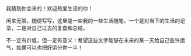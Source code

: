 我猜到你会来的！欢迎热爱生活的你！

闲来无聊，随便写写，这里是一些我的一些生活随笔。一个是对当下的生活的记录，二是对自己过去的复盘和总结。

不一定有价值，但一定有意义！希望这些文字能够在未来的某一天给自己些许运气，如果可以也把好运分你一半！